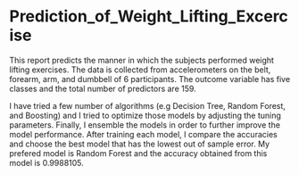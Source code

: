 # Prediction_of_Weight_Lifting_Excercise
This report predicts the manner in which the subjects performed weight lifting exercises. The data is collected from accelerometers on the belt, forearm, arm, and dumbbell of 6 participants. The outcome variable has five classes and the total number of predictors are 159.

I have tried a few number of algorithms (e.g Decision Tree, Random Forest, and Boosting) and I tried to optimize those models by adjusting the tuning parameters. Finally, I ensemble the models in order to further improve the model performance. After training each model, I compare the accuracies and choose the best model that has the lowest out of sample error. My prefered model is Random Forest and the accuracy obtained from this model is 0.9988105.
